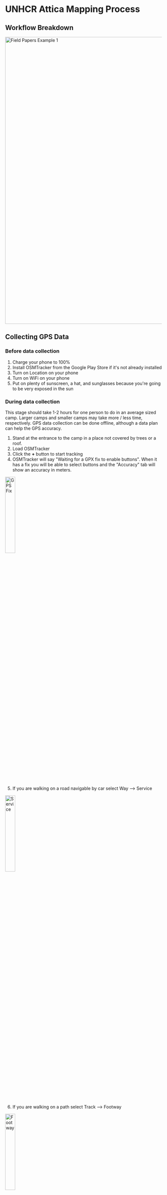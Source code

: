 UNHCR Attica Mapping Process
==============

## Workflow Breakdown

<img width="919" alt="Field Papers Example 1" src="https://cloud.githubusercontent.com/assets/1583376/16880365/8ee96370-4abd-11e6-98f6-698cecde77d8.png">

## Collecting GPS Data

### Before data collection

1. Charge your phone to 100%
2. Install OSMTracker from the Google Play Store if it's not already installed
3. Turn on Location on your phone
4. Turn on WiFi on your phone
5. Put on plenty of sunscreen, a hat, and sunglasses because you're going to be very exposed in the sun

### During data collection

This stage should take 1-2 hours for one person to do in an average sized camp. 
Larger camps and smaller camps may take more / less time, respectively.
GPS data collection can be done offline, although a data plan can help the GPS accuracy.

1. Stand at the entrance to the camp in a place not covered by trees or a roof.
2. Load OSMTracker
3. Click the **+** button to start tracking
4. OSMTracker will say "Waiting for a GPX fix to enable buttons". When it has a fix you will be able to select buttons and the "Accuracy" tab will show an accuracy in meters.

<img width=25% alt="GPS Fix" align="middle" src="https://cloud.githubusercontent.com/assets/1583376/16880418/d1ba55d8-4abd-11e6-9248-e21e43159d84.png">

5. If you are walking on a road navigable by car select Way --> Service

<img width=25% alt="Service" align="middle" src="https://cloud.githubusercontent.com/assets/1583376/16880420/d1bb582a-4abd-11e6-9342-f8e951d11e44.png">

6. If you are walking on a path select Track --> Footway

<img width=25% alt="Footway" align="middle" src="https://cloud.githubusercontent.com/assets/1583376/16880418/d1ba55d8-4abd-11e6-9248-e21e43159d84.png">

7. Walk down **the center** of _every_ road and path in the camp. This could take a while!
8. Every time you reach a junction (where roads / paths come together), press the button for Service / Path to record that junction. This is important for connecting your roads together after.
photo
9. Take photos regularly while walking. This gives your remote mappers an idea what the area looks like, which helps accurate mapping. The photos should be of buildings, roads, major infrastructure, etc. Not of people!

10. When you arrive at a toilet, office or other major piece of infrastructure lick the Misc/Amenity/Amenity+ button and select the appropriate feature type. If the type doesn't exist, select "Text Note" and type in the feature information.

<img width=25% alt="Toilets" align="middle" src="https://cloud.githubusercontent.com/assets/1583376/16880423/d1e2cea0-4abd-11e6-91dc-764330d204be.png">
<img width=25% alt="Water etc" align="middle" src="https://cloud.githubusercontent.com/assets/1583376/16880422/d1bfb6a4-4abd-11e6-922d-83d6b523a861.png">
<img width=25% alt="Text Note" align="middle" src="https://cloud.githubusercontent.com/assets/1583376/16880424/d1efe1d0-4abd-11e6-93eb-88b9c736ccfb.png">

11. When you're done, press the "Save" button that looks like an old-fashioned floppy disk.

<img width=25% alt="Save button" align="middle" src="https://cloud.githubusercontent.com/assets/1583376/16900169/977c70d6-4c25-11e6-9d8c-9318445b5e47.png">

### After data collection : submitting GPS data

Upload the collected data when you're finished collecting. You can do this back at the office if you don't have WiFi or a data connection in the field.

1. Select the track you just created.
2. Go to the options button on the top right

<img width=25% alt="Options" align="middle" src="https://cloud.githubusercontent.com/assets/1583376/16880413/d182c640-4abd-11e6-9f44-9a79fec145a3.png">

3. Click "OpenStreetMap Upload"

<img width=25% alt="OSM Upload" align="middle" src="https://cloud.githubusercontent.com/assets/1583376/16880413/d182c640-4abd-11e6-9f44-9a79fec145a3.png">

4. If this is your first time, log in to the UNHCR OSM account (see end of this note for login details).

5. Enter the name of the camp on the top row, the name of the camp + the data on the Description (middle) row and _atticacamps_ on the Tag (bottom) row

6. Change the sharing setting from Private to Public

<img width=25% alt="Data entry and public setting" align="middle" src="https://cloud.githubusercontent.com/assets/1583376/16880417/d1afc0f0-4abd-11e6-9063-bffff122ae72.png">

7. Click "Save and Upload"

## Collecting Field Papers data

### Before data collection

1. Go to the page for each camp. Click "Refresh" in the top right corner.

2. Wait for the field paper to refresh with the latest data. When it's ready, click "Download PDF"

3. Print the PDF. If necessary print multiple copies.

4. If the site has expanded and the old Atlas is not useful, either

* Create your own new one using [these instructions](http://learnosm.org/en/mobile-mapping/field-papers/
)
* Or contact the mapping team for a new atlas

### During data collection

**Basic process**

1. Walk across the whole camp.
2. Draw every **new** road, path, building, service, important piece of infrastructure, or other notable feature on the appropriate page of the Field Papers "atlas".
3. If new features are inside of a building, draw a point or area on top of that building where that feature is. So if someone opens a clinic inside one part of a building, draw a point or area where that clinic is. If it's useful draw the approximate outline of the room inside the building.
4. Assign each feature you record a number. In a separate notebook, write down that number and all the important information about that feature.

**Example Field Papers Atlases**

<img width="919" alt="Field Papers Example 1" src="https://cloud.githubusercontent.com/assets/1583376/16869514/d9346be2-4a85-11e6-8b20-d4d476c69b3e.png">

<img width="919" alt="Field Papers Example 2" src="https://cloud.githubusercontent.com/assets/1583376/16869553/0e285a48-4a86-11e6-9278-17dcc18785a7.png">

<img width="919" alt="Field Papers Example 3" src="https://cloud.githubusercontent.com/assets/1583376/16869562/12b068da-4a86-11e6-80bb-f1c40b32e1ba.png">

**Example Notebook entries**

Feature #1:

* Septic tank
* 100 L capacity
* Emptied weekly
* Overflows regularly

Feature #2:

* Child friendly space
* Tent space, not a building
* Operated by Save the Children
* Opening hours 10:00 - 12, 13 - 18:30
* Closed on Sundays
* Has Arabic and Farsi speakers

Feature #3:

* Storage container
* This week contains shelter materials and NFIs
* 1800 L capacity
* Owned by Ministry of Defence
* Operated by Hellenic Red Cross

Feature #4:

* Red Cross Health Center
* All old data remains the same
* New: prenatal services now offered
* New: now inside a shipping container "building", not under a tent

**Additional tips**

Clearly label which camp is being mapped on the Field Paper and notebook page(s).

_If there are translations_ : Clearly label which language the inputs are being translated into. Spell out the translation in the native character set, Greek characters and Roman characters if possible.

### After data collection : submitting Field Papers data

At the office, scan each field paper and the corresponding notebook page(s). *Make sure to clearly label which notebook page belongs with which field paper.*

Email the scans to the following email addresses. If necessary, provide any general information about this week's updates in the email.

* rbanick@gmail.com
* hbrown14@gwmail.gwu.edu
* aberdnyk@gwu.edu

Check your email! The mapping team may have questions about words they can't read, etc.

## Notes

### Mapping team contact information

| Person | Role | Email |
---------| ---- | ----- |
| Robert Banick | Mapping process setup | rbanick@gmail.com |
| Helen Brown | OpenStreetMap Mapping Intern| hbrown14@gwmail.gwu.edu |
| Andrii Berdnyk | OpenStreetMap Mapping Intern | aberdnyk@gwu.edu | 

### Field Papers Atlas Pages

| Camp | Field Papers Page |
------ | ----------------- |
| Shisto | http://fieldpapers.org/atlases/66h2lbq7 |
| Skaramangas |      |
| Shisto |      |
| Shisto |      |
| Shisto |      |
| Shisto |      |
| Shisto |      |
| Shisto |      |
| Shisto |      |
| Shisto |      |
| Shisto |      |
| Shisto |      |

### Important account information

**Field Papers**

| Username | Password |
---------- | -------- |
| unhcr_attica | unhcr_mapping | 

**Gmail**

| Username | Password |
---------- | -------- |
| unhcr.attica.maps@gmail.com | unhcr_mapping |

**OpenStreetMap**

| Username | Password |
---------- | -------- |
| unhcr_attica | unhcr_mapping | 
